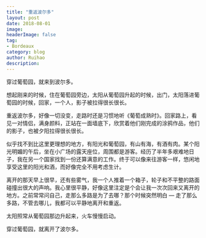 ```yaml
---
title: "重返波尔多"
layout: post
date: 2018-08-01
image: 
headerImage: false
tag:
- Bordeaux
category: blog
author: Ruihao
description: 
---
```


<div class="breaker"></div>

穿过葡萄园，就来到波尔多。

想起刚来的时候，住在葡萄园旁边，太阳从葡萄园升起的时候，出门，太阳落进葡萄园的时候，回家，一个人，影子被拉得很长很长。

重返波尔多，好像一切没变，走路时还是习惯地听《葡萄成熟时》。回家路上，看见一对情侣，满身颜料，正站在一面墙底下，欣赏着他们刚完成的涂鸦作品，他们的影子，也被夕阳拉得很长很长。

似乎找不到比这里更理想的地方，有阳光和葡萄园，有山有海，有酒有肉。某个阳光明媚的午后，坐在小广场的露天座位，周围都是游客。经历了半年多艰难地日子，我在另一个国家找到一份还算满意的工作。终于可以像来往游客一样，悠闲地享受这里的阳光和酒，而好像完全不用考虑生计。

离开的那天早上很早，还有些雾气，我一个人推着一个箱子，轮子和不平整的路面碰撞出很大的声响。我心里很平静，好像这里注定是个会让我一次次回来又离开的地方。之前常常问自己，走那么多路是为了去哪？那个时候突然明白 — 走了那么多路，不管去哪儿，我都可以平静地离开和重返。

太阳照常从葡萄园那边升起来，火车慢慢启动。

穿过葡萄园，就离开了波尔多。

<div class="breaker"></div>